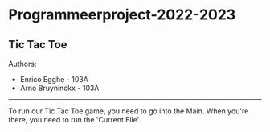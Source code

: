 # Programmeerproject-2022-2023

Tic Tac Toe
---------------
Authors:
+ Enrico Egghe - 103A
+ Arno Bruyninckx - 103A
---------------
To run our Tic Tac Toe game, you need to go into the Main.
When you're there, you need to run the 'Current File'.




